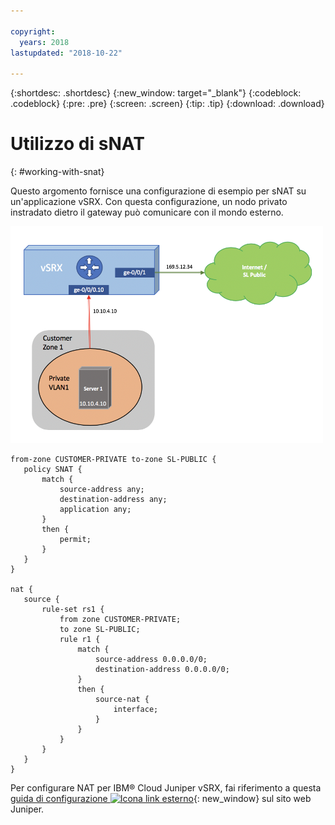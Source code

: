 ```yaml
---

copyright:
  years: 2018
lastupdated: "2018-10-22"

---
```


{:shortdesc: .shortdesc}
{:new_window: target="_blank"}
{:codeblock: .codeblock}
{:pre: .pre}
{:screen: .screen}
{:tip: .tip}
{:download: .download}

# Utilizzo di sNAT
{: #working-with-snat}

Questo argomento fornisce una configurazione di esempio per sNAT su un'applicazione vSRX. Con questa configurazione, un nodo privato instradato dietro il gateway può comunicare con il mondo esterno.

<img src="images/Sample-Topology-SNAT.png" alt="disegno" style="width: 500px;"/>

```
from-zone CUSTOMER-PRIVATE to-zone SL-PUBLIC {
   policy SNAT {
       match {
           source-address any;
           destination-address any;
           application any;
       }
       then {
           permit;
       }
   }
}

nat {
   source {
       rule-set rs1 {
           from zone CUSTOMER-PRIVATE;
           to zone SL-PUBLIC;
           rule r1 {
               match {
                   source-address 0.0.0.0/0;
                   destination-address 0.0.0.0/0;
               }
               then {
                   source-nat {
                       interface;
                   }
               }
           }
       }
   }
}
```

Per configurare NAT per IBM® Cloud Juniper vSRX, fai riferimento a questa [guida di configurazione ![Icona link esterno](../../icons/launch-glyph.svg "Icona link esterno")](https://www.juniper.net/documentation/en_US/junos/information-products/pathway-pages/security/security-nat.pdf){: new_window} sul sito web Juniper.
